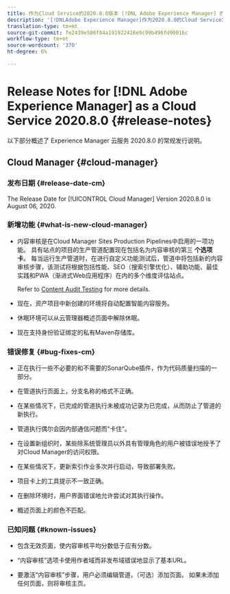 ```yaml
---
title: 作为Cloud Service的2020.8.0版本 [!DNL Adobe Experience Manager] 的发行说明。
description: '[!DNLAdobe Experience Manager]作为2020.8.0的Cloud Service发行说明。'
translation-type: tm+mt
source-git-commit: fe2439e506f84a191922416e9c99b496fd90016c
workflow-type: tm+mt
source-wordcount: '370'
ht-degree: 6%

---
```



# Release Notes for [!DNL Adobe Experience Manager] as a Cloud Service 2020.8.0 {#release-notes}

以下部分概述了 Experience Manager 云服务 2020.8.0 的常规发行说明。

## Cloud Manager {#cloud-manager}

### 发布日期 {#release-date-cm}

The Release Date for [!UICONTROL Cloud Manager] Version 2020.8.0 is August 06, 2020.

### 新增功能 {#what-is-new-cloud-manager}

* 内容审核是在Cloud Manager Sites Production Pipelines中启用的一项功能。 具有站点的项目的生产管道配置现在包括名为内容审核的第三 **个选项卡**。 每当运行生产管道时，在进行自定义功能测试后，管道中将包括新的内容审核步骤，该测试将根据包括性能、SEO（搜索引擎优化）、辅助功能、最佳实践和PWA（渐进式Web应用程序）在内的多个维度评估站点。

   Refer to [Content Audit Testing](/help/implementing/developing/introduction/understand-test-results.md#content-audit-testing) for more details.

* 现在，资产项目中新创建的环境将自动配置智能内容服务。

* 休眠环境可以从云管理器概述页面中解除休眠。

* 现在支持身份验证绑定的私有Maven存储库。

### 错误修复 {#bug-fixes-cm}

* 正在执行一些不必要的和不需要的SonarQube插件，作为代码质量扫描的一部分。

* 在管道执行页面上，分支名称的格式不正确。

* 在某些情况下，已完成的管道执行未被成功记录为已完成，从而防止了管道的新执行。

* 管道执行偶尔会因内部通信问题而“卡住”。

* 在设置新组织时，某些除系统管理员以外具有管理角色的用户被错误地授予了对Cloud Manager的访问权限。

* 在某些情况下，更新索引作业多次并行启动，导致部署失败。

* 项目卡上的工具提示不一致正确。

* 在删除环境时，用户界面错误地允许尝试对其执行操作。

* 概述页面上的颜色不匹配。

### 已知问题 {#known-issues}

* 包含无效页面，使内容审核平均分数低于应有分数。

* “内容审核”选项卡使用作者域而非发布域错误地显示了基本URL。

* 要激活“内容审核”步骤，用户必须编辑管道，（可选）添加页面。 如果未添加任何页面，则将审核主页。

